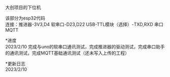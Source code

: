  大创项目的下位机
 
该部分为esp32代码  
连接：推进器-3V3,D4  软串口-D23,D22  USB-TTL模块（选择）-TXD,RXD  串口  MQTT

*进度  
2023/2/10 完成与uno的软串口通讯测试，完成推进器的驱动测试，完成串口助手的通讯测试，完成MQTT基础通讯测试（还未写入上传的工程）

*更新日志  
2023/2/10
